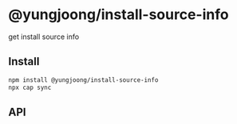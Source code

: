 # @yungjoong/install-source-info

get install source info

## Install

```bash
npm install @yungjoong/install-source-info
npx cap sync
```

## API

<docgen-index></docgen-index>

<docgen-api>
<!-- run docgen to generate docs from the source -->
<!-- More info: https://github.com/ionic-team/capacitor-docgen -->
</docgen-api>
